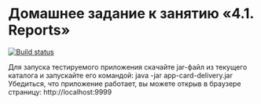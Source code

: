 

# Домашнее задание к занятию «4.1. Reports»

[![Build status](https://ci.appveyor.com/api/projects/status/8p9re3i64g4qgepa?svg=true)](https://ci.appveyor.com/project/Netology-Korolchuk/aqa4-1)

Для запуска тестируемого приложения скачайте jar-файл из текущего каталога и запускайте его командой: java -jar app-card-delivery.jar Убедиться, что приложение работает, вы можете открыв в браузере страницу: http://localhost:9999

